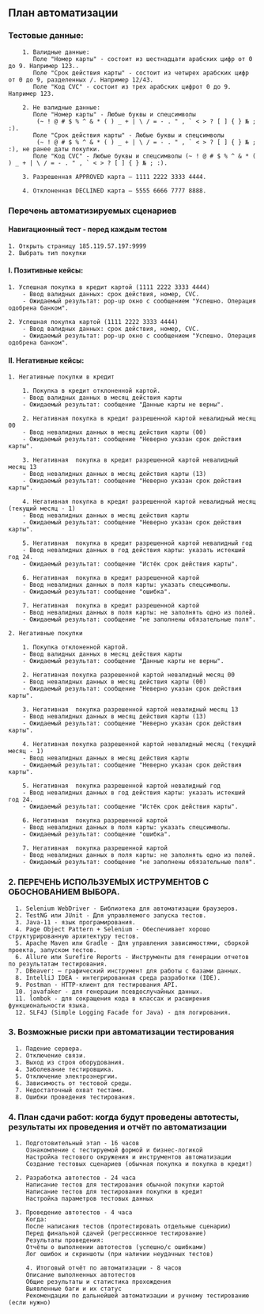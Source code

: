 ## План автоматизации

### Тестовые данные:

        1. Валидные данные: 
           Поле "Номер карты" - состоит из шестнадцати арабских цифр от 0 до 9. Например 123.. 
           Поле "Срок действия карты" - состоит из четырех арабских цифр от 0 до 9, разделенных /. Например 12/43. 
           Поле "Код CVC" - состоит из трех арабских цифрот 0 до 9. Например 123.

        2. Не валидные данные: 
           Поле "Номер карты" - Любые буквы и спецсимволы 
            (~ ! @ # $ % ^ & * ( ) _ + | \ / = - . " , ` < > ? [ ] { } № ; :). 
           Поле "Срок действия карты" - Любые буквы и спецсимволы 
            (~ ! @ # $ % ^ & * ( ) _ + | \ / = - . " , ` < > ? [ ] { } № ; :), не ранее даты покупки. 
           Поле "Код CVC" - Любые буквы и спецсимволы (~ ! @ # $ % ^ & * ( ) _ + | \ / = - . " , ` < > ? [ ] { } № ; :).

        3. Разрешенная APPROVED карта — 1111 2222 3333 4444.

        4. Отклоненная DECLINED карта — 5555 6666 7777 8888.

### Перечень автоматизируемых сценариев

#### Навигационный тест - перед каждым тестом

    1. Открыть страницу 185.119.57.197:9999
    2. Выбрать тип покупки

#### I. Позитивные кейсы:

    1. Успешная покупка в кредит картой (1111 2222 3333 4444)
        - Ввод валидных данных: срок действия, номер, CVC.
        - Ожидаемый результат: pop-up окно с сообщением "Успешно. Операция одобрена банком".

    2. Успешная покупка картой (1111 2222 3333 4444)
        - Ввод валидных данных: срок действия, номер, CVC.
        - Ожидаемый результат: pop-up окно с сообщением "Успешно. Операция одобрена банком".

#### II. Негативные кейсы:

    1. Негативные покупки в кредит

        1. Покупка в кредит отклоненной картой.
        - Ввод валидных данных в месяц действия карты
        - Ожидаемый результат: сообщение "Данные карты не верны".

        2. Негативная покупка в кредит разрешенной картой невалидный месяц 00
        - Ввод невалидных данных в месяц действия карты (00)
        - Ожидаемый результат: сообщение "Неверно указан срок действия карты".

        3. Негативная  покупка в кредит разрешенной картой невалидный месяц 13
        - Ввод невалидных данных в месяц действия карты (13)
        - Ожидаемый результат: сообщение "Неверно указан срок действия карты".

        4. Негативная покупка в кредит разрешенной картой невалидный месяц (текущий месяц - 1)
        - Ввод невалидных данных в месяц действия карты 
        - Ожидаемый результат: сообщение "Неверно указан срок действия карты".

        5. Негативная  покупка в кредит разрешенной картой невалидный год
        - Ввод невалидных данных в год действия карты: указать истекший год 24.
        - Ожидаемый результат: сообщение "Истёк срок действия карты".

        6. Негативная  покупка в кредит разрешенной картой
        - Ввод невалидных данных в поля карты: указать спецсимволы.
        - Ожидаемый результат: сообщение "ошибка".

        7. Негативная  покупка в кредит разрешенной картой
        - Ввод невалидных данных в поля карты: не заполнять одно из полей.
        - Ожидаемый результат: сообщение "не заполнены обязательные поля".

    2. Негативные покупки 

        1. Покупка отклоненной картой.
        - Ввод валидных данных в месяц действия карты
        - Ожидаемый результат: сообщение "Данные карты не верны".

        2. Негативная покупка разрешенной картой невалидный месяц 00
        - Ввод невалидных данных в месяц действия карты (00)
        - Ожидаемый результат: сообщение "Неверно указан срок действия карты".

        3. Негативная  покупка разрешенной картой невалидный месяц 13
        - Ввод невалидных данных в месяц действия карты (13)
        - Ожидаемый результат: сообщение "Неверно указан срок действия карты".

        4. Негативная покупка разрешенной картой невалидный месяц (текущий месяц - 1)
        - Ввод невалидных данных в месяц действия карты 
        - Ожидаемый результат: сообщение "Неверно указан срок действия карты".

        5. Негативная  покупка разрешенной картой невалидный год
        - Ввод невалидных данных в год действия карты: указать истекший год 24.
        - Ожидаемый результат: сообщение "Истёк срок действия карты".

        6. Негативная  покупка разрешенной картой
        - Ввод невалидных данных в поля карты: указать спецсимволы.
        - Ожидаемый результат: сообщение "ошибка".

        7. Негативная  покупка разрешенной картой
        - Ввод невалидных данных в поля карты: не заполнять одно из полей.
        - Ожидаемый результат: сообщение "не заполнены обязательные поля".

### 2. ПЕРЕЧЕНЬ ИСПОЛЬЗУЕМЫХ ИСТРУМЕНТОВ С ОБОСНОВАНИЕМ ВЫБОРА.

      1. Selenium WebDriver - Библиотека для автоматизации браузеров.
      2. TestNG или JUnit - Для управляемого запуска тестов.
      3. Java-11 - язык програмирования.
      4. Page Object Pattern + Selenium - Обеспечивает хорошо структурированную архитектуру тестов.
      5. Apache Maven или Gradle - Для управления зависимостями, сборкой проекта, запуском тестов.
      6. Allure или Surefire Reports - Инструменты для генерации отчетов по результатам тестирования.
      7. DBeaver: — графический инструмент для работы с базами данных.
      8. IntelliJ IDEA - интегрированная среда разработки (IDE).
      9. Postman - HTTP-клиент для тестирования API.
      10. javafaker - для генерации псевдослучайных данных.
      11. lombok - для сокращения кода в классах и расширения функциональности языка.
      12. SLF4J (Simple Logging Facade for Java) - для логирования.

### 3. Возможные риски при автоматизации тестирования

      1. Падение сервера.
      2. Отключение связи.
      3. Выход из строя оборудования.
      4. Заболевание тестировщика.
      5. Отключение электроэнергии.
      6. Зависимость от тестовой среды.
      7. Недостаточный охват тестами.
      8. Ошибки проведения тестирования.
   
### 4. План сдачи работ: когда будут проведены автотесты, результаты их проведения и отчёт по автоматизации

      1. Подготовительный этап - 16 часов
         Ознакомление с тестируемой формой и бизнес-логикой
         Настройка тестового окружения и инструментов автоматизации
         Создание тестовых сценариев (обычная покупка и покупка в кредит)

      2. Разработка автотестов - 24 часа  
         Написание тестов для тестирования обычной покупки картой
         Написание тестов для тестирования покупки в кредит
         Настройка параметров тестовых данных

      3. Проведение автотестов - 4 часа
         Когда:
         После написания тестов (протестировать отдельные сценарии)
         Перед финальной сдачей (регрессионное тестирование)
         Результаты проведения:
         Отчёты о выполнении автотестов (успешно/с ошибками)
         Лог ошибок и скриншоты (при наличии неудачных тестов)

         4. Итоговый отчёт по автоматизации - 8 часов
         Описание выполненных автотестов
         Общие результаты и статистика прохождения
         Выявленные баги и их статус
         Рекомендации по дальнейшей автоматизации и ручному тестированию (если нужно)